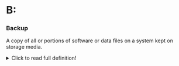 <!--layout: page
title: "B"
permalink: https://ironrico.github.io/TestGlossary/B -->

# **B:** 

### **Backup**
A copy of all or portions of software or data files on a system kept on storage media. 
<details> <summary>Click to read full definition!</summary>
<p>A copy of all or portions of software or data files on a system kept on storage media, such as tape or disk, or on a separate system so that the files can be restored if the original data is deleted or damaged [SAA]. Also refers process of creating such a copy. In contrast to an “archive”, a backup is intended for the short-term recovery of data and may be in a format that is not easily accessible without the use of specific software. 
</p>
</details>
